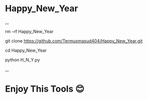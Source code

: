 # Happy_New_Year
,,,

rm -rf Happy_New_Year

git clone https://github.com/Termuxmasud404/Happy_New_Year.git

cd Happy_New_Year

python H_N_Y.py

,,,

# Enjoy This Tools 😊
